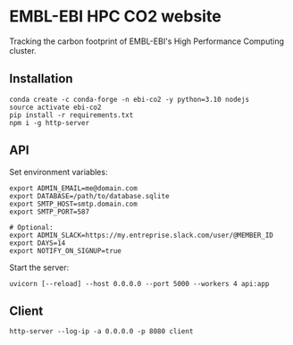 # EMBL-EBI HPC CO2 website

Tracking the carbon footprint of EMBL-EBI's High Performance Computing cluster.

## Installation

```shell
conda create -c conda-forge -n ebi-co2 -y python=3.10 nodejs
source activate ebi-co2
pip install -r requirements.txt
npm i -g http-server
```

## API

Set environment variables:

```shell
export ADMIN_EMAIL=me@domain.com
export DATABASE=/path/to/database.sqlite
export SMTP_HOST=smtp.domain.com
export SMTP_PORT=587

# Optional:
export ADMIN_SLACK=https://my.entreprise.slack.com/user/@MEMBER_ID
export DAYS=14
export NOTIFY_ON_SIGNUP=true
```

Start the server:

```shell
uvicorn [--reload] --host 0.0.0.0 --port 5000 --workers 4 api:app
```

## Client

```shell
http-server --log-ip -a 0.0.0.0 -p 8080 client
```